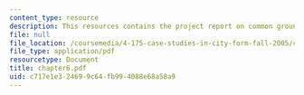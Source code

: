 ```yaml
---
content_type: resource
description: This resources contains the project report on common ground in amsterdam.
file: null
file_location: /coursemedia/4-175-case-studies-in-city-form-fall-2005/c717e1e324699c64fb994088e68a58a9_chapter6.pdf
file_type: application/pdf
resourcetype: Document
title: chapter6.pdf
uid: c717e1e3-2469-9c64-fb99-4088e68a58a9
---
```

